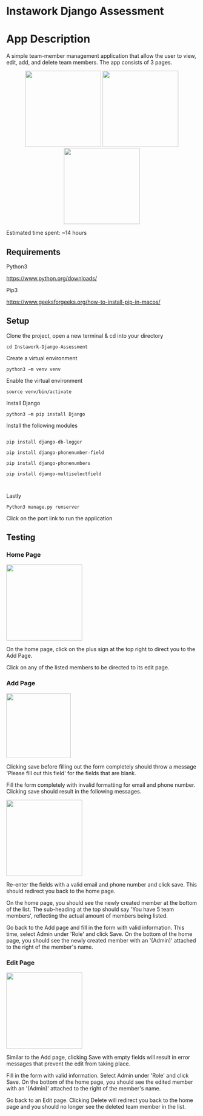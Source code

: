 # Instawork Django Assessment  

 

# App Description 

 

A simple team-member management application that allow the user to view, edit, add, and delete team members. The app consists of 3 pages. 

 

<p float="left" align="middle">
  <img src="images/list_view.png" width="200" >
  <img src="images/add_view.png" width="200" /> 
  <img src="images/edit_view.png" width="200" />
</p>

  

Estimated time spent: ~14 hours 

 

## Requirements  

 

Python3 

https://www.python.org/downloads/ 

Pip3  

https://www.geeksforgeeks.org/how-to-install-pip-in-macos/ 

 

 

## Setup 

 

Clone the project, open a new terminal & cd into your directory 

 

```cd Instawork-Django-Assessment``` 

 

Create a virtual environment  

 

```python3 –m venv venv``` 

 

Enable the virtual environment  

 

```source venv/bin/activate```  

 

Install Django 

 

```python3 –m pip install Django``` 

 

Install the following modules  

 

``` 

pip install django-db-logger 

pip install django-phonenumber-field 

pip install django-phonenumbers 

pip install django-multiselectfield 

 

``` 

Lastly 

 

```Python3 manage.py runserver```  

 

Click on the port link to run the application 

 

## Testing 

 

### Home Page 

<img src="images/list_view.png" width="200" >


On the home page, click on the plus sign at the top right to direct you to the Add Page.  


Click on any of the listed members to be directed to its edit page. 

### Add Page  

 <img src="images/add_view.png" width="170" /> 


Clicking save before filling out the form completely should throw a message 'Please fill out this field' for the fields that are blank. 

Fill the form completely with invalid formatting for email and phone number. Clicking save should result in the following messages. 

<img src="images/error.png" width="200" >
 

Re-enter the fields with a valid email and phone number and click save. This should redirect you back to the home page.  

 

On the home page, you should see the newly created member at the bottom of the list. The sub-heading at the top should say 'You have 5 team members', reflecting the actual amount of members being listed.  

 

Go back to the Add page and fill in the form with valid information. This time, select Admin under 'Role' and click Save. On the bottom of the home page, you should see the newly created member with an '(Admin)' attached to the right of the member's name.  

 

### Edit Page  

<img src="images/edit.png" width="200" >

Similar to the Add page, clicking Save with empty fields will result in error messages that prevent the edit from taking place. 


Fill in the form with valid information. Select Admin under 'Role' and click Save. On the bottom of the home page, you should see the edited member with an '(Admin)' attached to the right of the member's name. 


Go back to an Edit page. Clicking Delete will redirect you back to the home page and you should no longer see the deleted team member in the list.  

 

 

 

 

 

 

 

 
